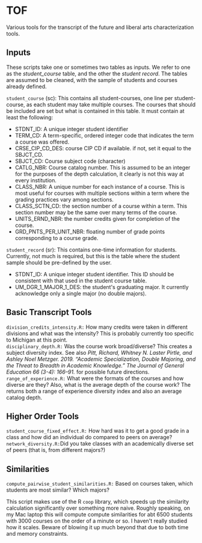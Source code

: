 # TOF
Various tools for the transcript of the future and liberal arts characterization tools.

## Inputs
These scripts take one or sometimes two tables as inputs. We refer to one as the *student_course* table, and the other the *student record*. The tables are assumed to be cleaned, with the sample of students and courses already defined.

`student_course` (sc): This contains all student-courses, one line per student-course, as each student may take multiple courses. The courses that should be included are set but what is contained in this table. It must contain at least the following:
* STDNT_ID: A unique integer student identifier
* TERM_CD: A term-specific, ordered integer code that indicates the term a course was offered.
* CRSE_CIP_CD_DES: course CIP CD if available. if not, set it equal to the SBJCT_CD.
* SBJCT_CD: Course subject code (character)
* CATLG_NBR: Course catalog number. This is assumed to be an integer for the purposes of the depth calculation, it clearly is not this way at every institution.
* CLASS_NBR: A unique number for each instance of a course. This is most useful for courses with multiple sections within a term where the grading practices vary among sections.
* CLASS_SCTN_CD: the section number of a course within a term. This section number may be the same over many terms of the course. 
* UNITS_ERND_NBR: the number credits given for completion of the course.
* GRD_PNTS_PER_UNIT_NBR: floating number of grade points corresponding to a course grade. 

`student_record` (sr): This contains one-time information for students. Currently, not much is required, but this is the table where the student sample should be pre-defined by the user.
* STDNT_ID: A unique integer student identifier. This ID should be consistent with that used in the student course table.
* UM_DGR_1_MAJOR_1_DES: the student's graduating major. It currently acknowledge only a single major (no double majors).

## Basic Transcript Tools
`division_credits_intensity.R:` How many credits were taken in different divisions and what was the intensity? This is probably currently too specific to Michigan at this point. <br/>
`disciplinary_depth.R:` Was the course work broad/diverse? This creates a subject diversity index. See also *Pitt, Richard, Whitney N. Laster Pirtle, and Ashley Noel Metzger. 2019. “Academic Specialization, Double Majoring, and the Threat to Breadth in Academic Knowledge.” The Journal of General Education 66 (3-4): 166–91.* for possible future directions. <br/>
`range_of_experience.R:` What were the formats of the courses and how diverse are they? Also, what is the average depth of the course work? The returns both a range of experience diversity index and also an average catalog depth. <br/>

## Higher Order Tools
`student_course_fixed_effect.R:` How hard was it to get a good grade in a class and how did an individual do compared to peers on average? <br/>
`network_diversity.R:`Did you take classes with an academically diverse set of peers (that is, from different majors?) <br/>

## Similarities
`compute_pairwise_student_similarities.R:` Based on courses taken, which students are most similar? Which majors?  

This script makes use of the R `coop` library, which speeds up the similarity calculation significantly over something more naive. Roughly speaking, on my Mac laptop this will compute compute similarities for abt 6500 students with 3000 courses on the order of a minute or so. I haven't really studied how it scales. Beware of blowing it up much beyond that due to both time and memory constraints. 

